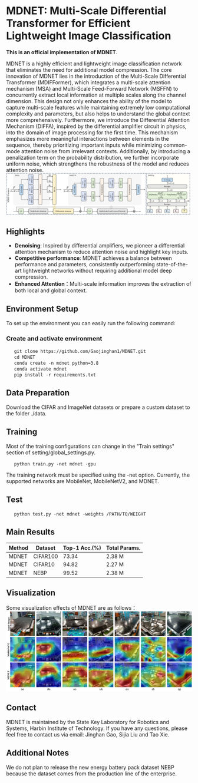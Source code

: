 # MDNET: Multi-Scale Differential Transformer for Efficient Lightweight Image Classification

**This is an official implementation of MDNET**.

MDNET is a highly efficient and lightweight image classification network that eliminates the need for additional model compression. The core innovation of MDNET lies in the introduction of the Multi-Scale Differential Transformer (MDIFFormer), which integrates a multi-scale attention mechanism (MSA) and Multi-Scale Feed-Forward Network (MSFFN) to concurrently extract local information at multiple scales along the channel dimension. This design not only enhances the ability of the model to capture multi-scale features while maintaining extremely low computational complexity and parameters, but also helps to understand the global context more comprehensively. Furthermore, we introduce the Differential Attention Mechanism (DIFFA), inspired by the differential amplifier circuit in physics, into the domain of image processing for the first time. This mechanism emphasizes more meaningful interactions between elements in the sequence, thereby prioritizing important inputs while minimizing common-mode attention noise from irrelevant contexts. Additionally, by introducing a penalization term on the probability distribution, we further incorporate uniform noise, which strengthens the robustness of the model and reduces attention noise.
![Architecture](images/Architecture.png)

## Highlights

- **Denoising**: Inspired by differential amplifiers, we pioneer a differential attention mechanism to reduce attention noise and highlight key inputs.
- **Competitive performance**: MDNET achieves a balance between performance and parameters, consistently outperforming state-of-the-art lightweight networks without requiring additional model deep compression.
- **Enhanced Attention**：Multi-scale information improves the extraction of both local and global context.

## Environment Setup

To set up the environment you can easily run the following command:

### Create and activate environment

```
   git clone https://github.com/Gaojinghan1/MDNET.git
   cd MDNET
   conda create -n mdnet python=3.8
   conda activate mdnet
   pip install -r requirements.txt
```

## Data Preparation

Download the CIFAR and ImageNet datasets or prepare a custom dataset to the folder ./data.

## Training

Most of the training configurations can change in the "Train settings" section of setting/global_settings.py.

```
   python train.py -net mdnet -gpu
```

The training network must be specified using the -net option. Currently, the supported networks are MobileNet, MobileNetV2, and MDNET.

## Test

```
   python test.py -net mdnet -weights /PATH/TO/WEIGHT
```

## Main Results

| Method | Dataset  | Top-1 Acc.(%) | Total Params. |
| ------ | -------- | ------------- | ------------- |
| MDNET  | CIFAR100 | 73.34         | 2.38 M        |
| MDNET  | CIFAR10  | 94.82         | 2.27 M        |
| MDNET  | NEBP     | 99.52         | 2.38 M        |

## Visualization

Some visualization effects of MDNET are as follows：
![Example Image](images/visualization.png)

## Contact

MDNET is maintained by the State Key Laboratory for Robotics and Systems, Harbin Institute of Technology. If you have any questions, please feel free to contact us via email: Jinghan Gao, Sijia Liu and Tao Xie.

## Additional Notes

We do not plan to release the new energy battery pack dataset NEBP because the dataset comes from the production line of the enterprise.
